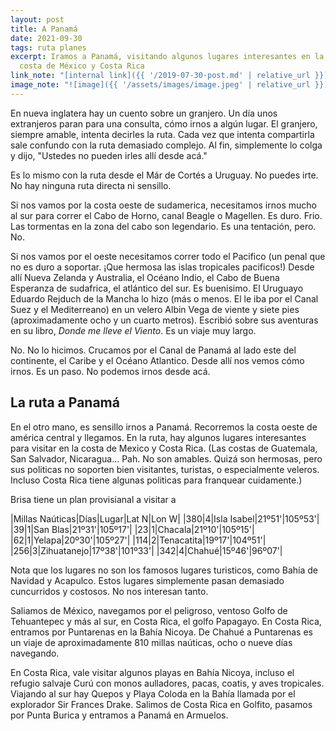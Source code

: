 ```yaml
---
layout: post
title: A Panamá
date: 2021-09-30
tags: ruta planes
excerpt: Iramos a Panamá, visitando algunos lugares interesantes en la
  costa de México y Costa Rica
link_note: "[internal link]({{ '/2019-07-30-post.md' | relative_url }})"
image_note: "![image]({{ '/assets/images/image.jpeg' | relative_url }})"
---
```


En nueva inglatera hay un cuento sobre un granjero. Un día unos extranjeros
paran para una consulta, cómo irnos a algún lugar. El granjero, siempre
amable, intenta decirles la ruta. Cada vez que intenta compartirla sale
confundo con la ruta demasiado complejo. Al fin, simplemente lo colga y
dijo, "Ustedes no pueden irles allí desde acá."

Es lo mismo con la ruta desde el Már de Cortés a Uruguay. No puedes
irte. No hay ninguna ruta directa ni sensillo.

Si nos vamos por la costa
oeste de sudamerica, necesitamos irnos mucho al sur para correr el Cabo
de Horno, canal Beagle o Magellen. Es duro. Frio. Las tormentas en la
zona del cabo son legendario. Es una tentación, pero. No.

Si nos vamos por el oeste necesitamos correr todo el Pacifico (un penal
que no es duro a soportar. ¡Que hermosa las islas tropicales pacificos!)
Desde allí Nueva Zelanda y Australia, el Océano Indio, el Cabo de Buena
Esperanza de sudafrica, el atlántico del sur. Es buenisimo. El Uruguayo
Eduardo Rejduch de la Mancha lo hizo (más o menos. El le iba por el Canal
Suez y el Mediterreano) en un velero Albin Vega de viente y
siete pies (aproximadamente ocho y un cuarto metros). Escribió sobre sus
aventuras en su libro, _Donde me lleve el Viento_. Es un viaje muy largo.

No. No lo hicimos. Crucamos por el Canal de Panamá al lado este del
continente, el Caribe y el Océano Atlantico. Desde allí nos vemos cómo irnos.
Es un paso. No podemos irnos desde acá.

## La ruta a Panamá

En el otro mano, es sensillo irnos a Panamá. Recorremos la costa oeste de
américa central y llegamos. En la ruta, hay algunos lugares interesantes
para visitar en la costa de Mexico y Costa Rica. (Las costas de Guatemala,
San Salvador, Nicaragua... Pah. No son amables. Quizá son hermosas, pero sus
politicas no soporten bien visitantes, turistas, o especialmente veleros.
Incluso Costa Rica tiene algunas politicas para franquear cuidamente.)

Brisa tiene un plan provisianal a visitar a

|Millas Naúticas|Días|Lugar|Lat N|Lon W|
|380|4|Isla Isabel|21º51'|105º53'|
|39|1|San Blas|21º31'|105º17'|
|23|1|Chacala|21º10'|105º15'|
|62|1|Yelapa|20º30'|105º27'|
|114|2|Tenacatita|19º17'|104º51'|
|256|3|Zihuatanejo|17º38'|101º33'|
|342|4|Chahué|15º46'|96º07'|

Nota que los lugares no son los famosos lugares turisticos, como Bahía de
Navidad y Acapulco. Estos lugares simplemente pasan demasiado cuncurridos y
costosos. No nos interesan tanto.

Saliamos de México, navegamos por el peligroso, ventoso
Golfo de Tehuantepec y más al sur, en Costa Rica, el golfo Papagayo.
En Costa Rica, entramos por Puntarenas en la Bahía Nicoya.
De Chahué a Puntarenas es un
viaje de aproximadamente 810 millas naúticas, ocho o nueve días navegando.

En Costa Rica, vale visitar algunos playas en Bahía Nicoya, incluso el
refugio salvaje Curú con monos aulladores, pacas, coatis, y aves tropicales.
Viajando al sur hay Quepos y Playa Coloda en
la Bahía llamada por el explorador Sir Frances Drake. Salimos de
Costa Rica en Golfito, pasamos por Punta Burica y entramos a Panamá en
Armuelos.


